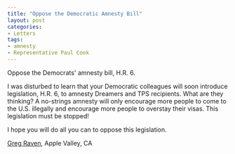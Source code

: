 ```yaml
---
title: "Oppose the Democratic Amnesty Bill"
layout: post
categories:
- Letters
tags:
- amnesty
- Representative Paul Cook
---
```


Oppose the Democrats' amnesty bill, H.R. 6.

I was disturbed to learn that your Democratic colleagues will soon introduce legislation, H.R. 6, to amnesty Dreamers and TPS recipients. What are they thinking? A no-strings amnesty will only encourage more people to come to the U.S. illegally and encourage more people to overstay their visas. This legislation must be stopped!

I hope you will do all you can to oppose this legislation.

[Greg Raven](https://www.gregraven.org/), Apple Valley, CA